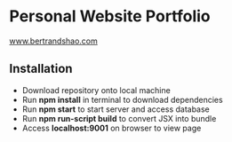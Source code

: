# Personal Website Portfolio

www.bertrandshao.com

## Installation

- Download repository onto local machine
- Run <b>npm install</b> in terminal to download dependencies
- Run <b>npm start</b> to start server and access database
- Run <b>npm run-script build</b> to convert JSX into bundle
- Access <b>localhost:9001</b> on browser to view page